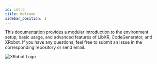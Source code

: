 ```yaml
---
id: intro
title: Welcome
sidebar_position: 1
---
```


This documentation provides a modular introduction to the environment setup, basic usage, and advanced features of LibXR, CodeGenerator, and XRobot. If you have any questions, feel free to submit an issue in the corresponding repository or send email.

![XRobot Logo](/img/XRobot.png)
